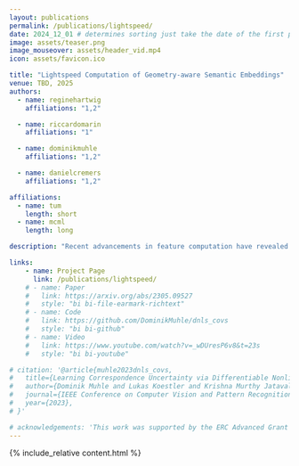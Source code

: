 ```yaml
---
layout: publications
permalink: /publications/lightspeed/
date: 2024_12_01 # determines sorting just take the date of the first publication as YYYY_MM_DD
image: assets/teaser.png
image_mouseover: assets/header_vid.mp4
icon: assets/favicon.ico

title: "Lightspeed Computation of Geometry-aware Semantic Embeddings"
venue: TBD, 2025
authors:
  - name: reginehartwig
    affiliations: "1,2"

  - name: riccardomarin
    affiliations: "1"

  - name: dominikmuhle
    affiliations: "1,2"

  - name: danielcremers
    affiliations: "1,2"

affiliations:
  - name: tum
    length: short
  - name: mcml
    length: long

description: "Recent advancements in feature computation have revealed that self-supervised feature extractors can recognize semantic correspondences. However, these features often lack an understanding of objects' underlying geometry and 3D structure. In this paper, we focus on object categories with well-defined shapes and address the challenge of matching semantically similar parts distinguished by their geometric properties, e.g., left/right eyes or front/back legs. We propose a novel, optimal-transport based learning method that is faster and outperforms previous supervised methods in terms of semantic matching and geometric understanding."

links:
    - name: Project Page
      link: /publications/lightspeed/
    # - name: Paper
    #   link: https://arxiv.org/abs/2305.09527
    #   style: "bi bi-file-earmark-richtext"
    # - name: Code
    #   link: https://github.com/DominikMuhle/dnls_covs
    #   style: "bi bi-github"
    # - name: Video
    #   link: https://www.youtube.com/watch?v=_wDUresP6v8&t=23s
    #   style: "bi bi-youtube"

# citation: '@article{muhle2023dnls_covs,
#   title={Learning Correspondence Uncertainty via Differentiable Nonlinear Least Squares},
#   author={Dominik Muhle and Lukas Koestler and Krishna Murthy Jatavallabhula and Daniel Cremers},
#   journal={IEEE Conference on Computer Vision and Pattern Recognition (CVPR)},
#   year={2023},
# }'

# acknowledgements: 'This work was supported by the ERC Advanced Grant SIMULACRON, by the Munich Center for Machine Learning and by the EPSRC Programme Grant VisualAI EP/T028572/1.'
---
```



{% include_relative content.html %}